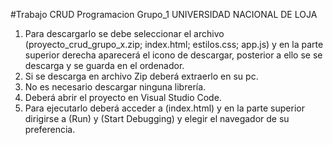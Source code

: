 #Trabajo CRUD Programacion Grupo_1
UNIVERSIDAD NACIONAL DE LOJA
1. Para descargarlo se debe seleccionar el archivo (proyecto_crud_grupo_x.zip; index.html; estilos.css; app.js) y en la parte superior derecha aparecerá el icono de descargar, posterior a ello se se descarga y se guarda en el ordenador.
2. Si se descarga en archivo Zip deberá extraerlo en su pc.
3. No es necesario descargar ninguna librería.
4. Deberá abrir el proyecto en Visual  Studio Code.
5. Para ejecutarlo deberá acceder a (index.html) y en la parte superior dirigirse a (Run) y (Start Debugging) y elegir el navegador de su preferencia.
